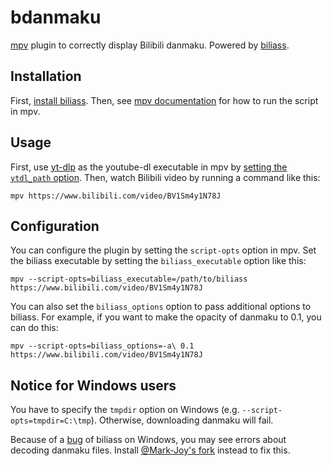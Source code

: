 # bdanmaku

[mpv](https://mpv.io) plugin to correctly display Bilibili danmaku.
Powered by [biliass](https://github.com/yutto-dev/biliass).

## Installation

First, [install biliass](https://github.com/yutto-dev/biliass#install).
Then, see [mpv documentation](https://mpv.io/manual/stable/#script-location) for how to run the script in mpv.

## Usage

First, use [yt-dlp](https://github.com/yt-dlp/yt-dlp) as the youtube-dl executable in mpv
by [setting the `ytdl_path` option](https://mpv.io/manual/stable/#options-ytdl-path).
Then, watch Bilibili video by running a command like this:

```shell
mpv https://www.bilibili.com/video/BV1Sm4y1N78J
```

## Configuration

You can configure the plugin by setting the `script-opts` option in mpv.
Set the biliass executable by setting the `biliass_executable` option like this:

```shell
mpv --script-opts=biliass_executable=/path/to/biliass https://www.bilibili.com/video/BV1Sm4y1N78J
```

You can also set the `biliass_options` option to pass additional options to biliass.
For example, if you want to make the opacity of danmaku to 0.1, you can do this:

```shell
mpv --script-opts=biliass_options=-a\ 0.1 https://www.bilibili.com/video/BV1Sm4y1N78J
```

## Notice for Windows users

You have to specify the `tmpdir` option on Windows (e.g. `--script-opts=tmpdir=C:\tmp`).
Otherwise, downloading danmaku will fail.

Because of a [bug](https://github.com/yutto-dev/biliass/issues/28) of biliass on Windows,
you may see errors about decoding danmaku files.
Install [@Mark-Joy's fork](https://github.com/Mark-Joy/biliass) instead to fix this.
